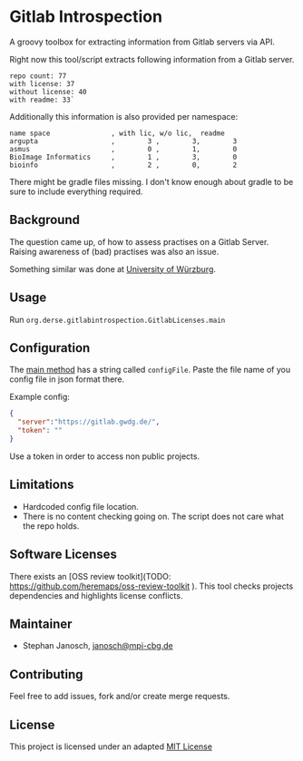 # Gitlab Introspection

A groovy toolbox for extracting information from Gitlab servers via API.

Right now this tool/script extracts following information from a Gitlab server.
```
repo count: 77
with license: 37
without license: 40
with readme: 33`
```
Additionally this information is also provided per namespace:
```
name space               , with lic, w/o lic,  readme
argupta                  ,        3 ,        3,        3
asmus                    ,        0 ,        1,        0
BioImage Informatics     ,        1 ,        3,        0
bioinfo                  ,        2 ,        0,        2
```

There might be gradle files missing. I don't know enough about gradle to be sure to include everything required.
## Background 

The question came up, of how to assess practises on a Gitlab Server. Raising awareness of (bad) 
practises was also an issue. 

Something similar was done at [University of Würzburg](https://git.physik.uni-wuerzburg.de/Z03/guidesandscripts/blob/master/REST_Intro/intro.md).

## Usage

Run `org.derse.gitlabintrospection.GitlabLicenses.main`

## Configuration

The [main method](src/main/groovy/org/derse/gitlabintrospection/GitlabLicenses.groovy) has a string called `configFile`. Paste 
the file name of you config file in json format there. 

Example config:
```json
{
  "server":"https://gitlab.gwdg.de/",
  "token": ""
}
```
Use a token in order to access non public projects.

## Limitations

* Hardcoded config file location.
* There is no content checking going on. The script does not care what the repo holds.

## Software Licenses

There exists an [OSS review toolkit](TODO: https://github.com/heremaps/oss-review-toolkit
). This tool checks projects dependencies and highlights license conflicts.

## Maintainer

* Stephan Janosch, janosch@mpi-cbg.de

## Contributing

Feel free to add issues, fork and/or create merge requests.

## License

This project is licensed under an adapted [MIT License](LICENSE)